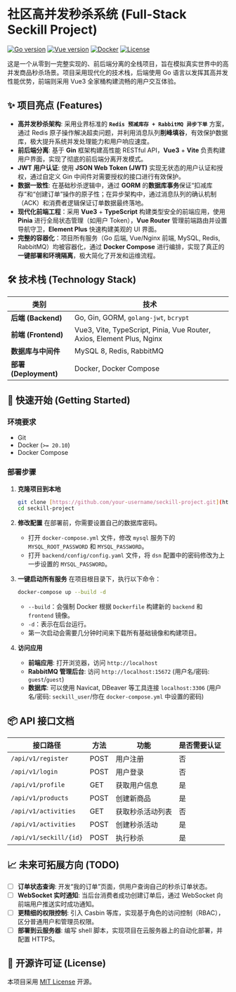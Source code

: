 # 社区高并发秒杀系统 (Full-Stack Seckill Project)

[![Go version](https://img.shields.io/badge/go-1.21+-blue.svg)](https://golang.org)
[![Vue version](https://img.shields.io/badge/vue-3-brightgreen.svg)](https://vuejs.org/)
[![Docker](https://img.shields.io/badge/docker-compose-blue.svg)](https://www.docker.com/)
[![License](https://img.shields.io/badge/license-MIT-green.svg)](https://opensource.org/licenses/MIT)

这是一个从零到一完整实现的、前后端分离的全栈项目，旨在模拟真实世界中的高并发商品秒杀场景。项目采用现代化的技术栈，后端使用 Go 语言以发挥其高并发性能优势，前端则采用 Vue3 全家桶构建流畅的用户交互体验。

## ✨ 项目亮点 (Features)

* **高并发秒杀架构**: 采用业界标准的 **`Redis 预减库存 + RabbitMQ 异步下单`** 方案，通过 Redis 原子操作解决超卖问题，并利用消息队列**削峰填谷**，有效保护数据库，极大提升系统并发处理能力和用户响应速度。
* **前后端分离**: 基于 **Gin** 框架构建高性能 RESTful API，**Vue3** + **Vite** 负责构建用户界面，实现了彻底的前后端分离开发模式。
* **JWT 用户认证**: 使用 **JSON Web Token (JWT)** 实现无状态的用户认证和授权，通过自定义 Gin 中间件对需要授权的接口进行有效保护。
* **数据一致性**: 在基础秒杀逻辑中，通过 **GORM** 的**数据库事务**保证“扣减库存”和“创建订单”操作的原子性；在异步架构中，通过消息队列的确认机制（ACK）和消费者逻辑保证订单数据最终落地。
* **现代化前端工程**：采用 **Vue3** + **TypeScript** 构建类型安全的前端应用，使用 **Pinia** 进行全局状态管理（如用户 Token），**Vue Router** 管理前端路由并设置导航守卫，**Element Plus** 快速构建美观的 UI 界面。
* **完整的容器化**：项目所有服务（Go 后端, Vue/Nginx 前端, MySQL, Redis, RabbitMQ）均被容器化，通过 **Docker Compose** 进行编排，实现了真正的**一键部署和环境隔离**，极大简化了开发和运维流程。


## 🛠️ 技术栈 (Technology Stack)

| 类别               | 技术                                                                 |
| ------------------ | -------------------------------------------------------------------- |
| **后端 (Backend)** | Go, Gin, GORM, `golang-jwt`, `bcrypt`                                |
| **前端 (Frontend)** | Vue3, Vite, TypeScript, Pinia, Vue Router, Axios, Element Plus, Nginx |
| **数据库与中间件** | MySQL 8, Redis, RabbitMQ                                             |
| **部署 (Deployment)**| Docker, Docker Compose                                               |

## 🚀 快速开始 (Getting Started)

### 环境要求

* Git
* Docker (`>= 20.10`)
* Docker Compose

### 部署步骤

1.  **克隆项目到本地**
    ```bash
    git clone [https://github.com/your-username/seckill-project.git](https://github.com/your-username/seckill-project.git)
    cd seckill-project
    ```

2.  **修改配置**
    在部署前，你需要设置自己的数据库密码。
    - 打开 `docker-compose.yml` 文件，修改 `mysql` 服务下的 `MYSQL_ROOT_PASSWORD` 和 `MYSQL_PASSWORD`。
    - 打开 `backend/config/config.yaml` 文件，将 `dsn` 配置中的密码修改为上一步设置的 `MYSQL_PASSWORD`。

3.  **一键启动所有服务**
    在项目根目录下，执行以下命令：
    ```bash
    docker-compose up --build -d
    ```
    * `--build`：会强制 Docker 根据 `Dockerfile` 构建新的 `backend` 和 `frontend` 镜像。
    * `-d`：表示在后台运行。
    * 第一次启动会需要几分钟时间来下载所有基础镜像和构建项目。

4.  **访问应用**
    * **前端应用**: 打开浏览器，访问 `http://localhost`
    * **RabbitMQ 管理后台**: 访问 `http://localhost:15672` (用户名/密码: `guest`/`guest`)
    * **数据库**: 可以使用 Navicat, DBeaver 等工具连接 `localhost:3306` (用户名/密码: `seckill_user`/你在 `docker-compose.yml` 中设置的密码)

## 📦 API 接口文档

| 接口路径                     | 方法 | 功能             | 是否需要认证 |
| ---------------------------- | ---- | ---------------- | ------------ |
| `/api/v1/register`           | POST | 用户注册         | 否           |
| `/api/v1/login`              | POST | 用户登录         | 否           |
| `/api/v1/profile`            | GET  | 获取用户信息     | 是           |
| `/api/v1/products`           | POST | 创建新商品       | 是           |
| `/api/v1/activities`         | GET  | 获取秒杀活动列表 | 否           |
| `/api/v1/activities`         | POST | 创建秒杀活动     | 是           |
| `/api/v1/seckill/{id}`       | POST | 执行秒杀         | 是           |

## 📈 未来可拓展方向 (TODO)

-   [ ] **订单状态查询**: 开发“我的订单”页面，供用户查询自己的秒杀订单状态。
-   [ ] **WebSocket 实时通知**: 当后台消费者成功创建订单后，通过 WebSocket 向前端用户推送实时成功通知。
-   [ ] **更精细的权限控制**: 引入 Casbin 等库，实现基于角色的访问控制（RBAC），区分普通用户和管理员权限。
-   [ ] **部署到云服务器**: 编写 shell 脚本，实现项目在云服务器上的自动化部署，并配置 HTTPS。

## 📄 开源许可证 (License)

本项目采用 [MIT License](https://opensource.org/licenses/MIT) 开源。
